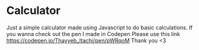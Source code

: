 # Calculator
Just a simple calculator made using Javascript to do basic calculations. 
If you wanna check out the pen I made in Codepen Please use this link https://codepen.io/Thayyeb_Itachi/pen/pWRqoM
Thank you <3
